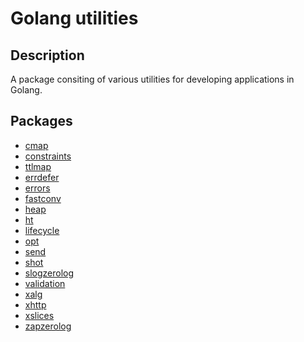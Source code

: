# Golang utilities

## Description

A package consiting of various utilities for developing
applications in Golang.

## Packages

- [cmap](https://pkg.go.dev/github.com/infastin/gorack/cmap)
- [constraints](https://pkg.go.dev/github.com/infastin/gorack/constraints)
- [ttlmap](https://pkg.go.dev/github.com/infastin/gorack/container/ttlmap)
- [errdefer](https://pkg.go.dev/github.com/infastin/gorack/errdefer)
- [errors](https://pkg.go.dev/github.com/infastin/gorack/errors)
- [fastconv](https://pkg.go.dev/github.com/infastin/gorack/fastconv)
- [heap](https://pkg.go.dev/github.com/infastin/gorack/heap)
- [ht](https://pkg.go.dev/github.com/infastin/gorack/ht)
- [lifecycle](https://pkg.go.dev/github.com/infastin/gorack/lifecycle)
- [opt](https://pkg.go.dev/github.com/infastin/gorack/opt/v2)
- [send](https://pkg.go.dev/github.com/infastin/gorack/send)
- [shot](https://pkg.go.dev/github.com/infastin/gorack/shot)
- [slogzerolog](https://pkg.go.dev/github.com/infastin/gorack/slog/zerolog)
- [validation](https://pkg.go.dev/github.com/infastin/gorack/validation)
- [xalg](https://pkg.go.dev/github.com/infastin/gorack/xalg)
- [xhttp](https://pkg.go.dev/github.com/infastin/gorack/xhttp)
- [xslices](https://pkg.go.dev/github.com/infastin/gorack/xslices)
- [zapzerolog](https://pkg.go.dev/github.com/infastin/gorack/zap/zerolog)
